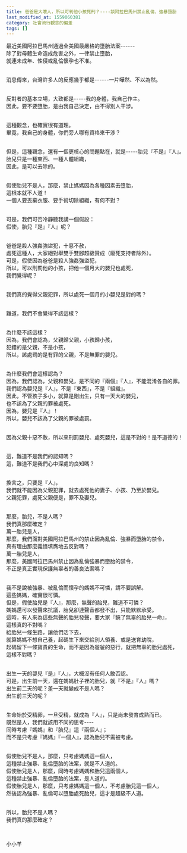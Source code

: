 ```yaml
---
title: 爸爸是大壞人，所以可判他小孩死刑？----談阿拉巴馬州禁止亂倫、強暴墮胎
last_modified_at: 1559060381
category: 社會流行觀念的偏差
tags: []
---
```


<p>最近美國阿拉巴馬州通過全美國最嚴格的墮胎法案------<br>
除了對母體生命造成危害之外，一律禁止墮胎，<br>
就連未成年、性侵或亂倫懷孕也不准。</p>

<p><br>
消息傳來，台灣許多人的反應幾乎都是------一片嘩然、不以為然。</p>

<p><br>
反對者的基本立場，大致都是-----我的身體，我自己作主。<br>
因此，要不要墮胎，是由我自己決定，由不得別人干涉。</p>

<p><br>
這種觀念，也確實很有道理。<br>
畢竟，我自己的身體，你們旁人哪有資格來干涉？</p>

<p><br>
但是，這種觀念，還有一個更核心的問題點在，就是-----胎兒『不是』『人』。<br>
胎兒只是一種東西、一種人體組織，<br>
因此，是可以去除的。</p>

<p><br>
假使胎兒不是人，那麼，禁止媽媽因為各種因素去墮胎，<br>
這根本就不人道！<br>
一個人要丟棄衣服、要手術切除組織，有何不對？</p>

<p><br>
可是，我們可否冷靜聽我講一個假設：<br>
假使，胎兒『是』『人』呢？</p>

<p><br>
爸爸是殺人強姦強盜犯，十惡不赦，<br>
處死這種人，大家絕對舉雙手雙腳超級贊成（廢死支持者除外）。<br>
可是，假使因為爸爸是殺人強姦強盜犯，<br>
所以，可以刑罰他的小孩，把他一個月大的嬰兒也處死，<br>
我們覺得呢？</p>

<p><br>
我們真的覺得父親犯罪，所以處死一個月的小嬰兒是對的嗎？</p>

<p><br>
難道，我們不會覺得不該這樣？</p>

<p><br>
為什麼不該這樣？<br>
因為，我們會認為，父親歸父親，小孩歸小孩，<br>
犯錯的是父親，不是小孩，<br>
所以，該處罰的是有罪的父親，不是無罪的嬰兒。</p>

<p><br>
為什麼我們會這樣認為？<br>
因為，我們認為，父親和嬰兒，是不同的『兩個』『人』，不能混淆各自的罪。<br>
我們認為嬰兒是『人』，不是『東西』，不是『組織』。<br>
因此，不管孩子多小，就算是剛出生，只有一天大的嬰兒，<br>
也不該為了父親的罪被處死。<br>
因為，嬰兒是『人』！<br>
所以，嬰兒不該為了父親的罪被處罰。</p>

<p><br>
因為父親十惡不赦，所以來刑罰嬰兒、處死嬰兒，這是不對的！是不道德的！</p>

<p><br>
這，難道不是我們的認知嗎？<br>
這，難道不是我們心中深處的良知嗎？</p>

<p><br>
換言之，只要是『人』，<br>
我們就不能因為父親犯罪，就去處死他的妻子、小孩、乃至於嬰兒。<br>
父親犯罪，處死父親便是，罪不及妻兒。</p>

<p><br>
那麼，胎兒，不是人嗎？<br>
我們真那麼確定？<br>
萬一胎兒是人，<br>
那麼，我們面對美國阿拉巴馬州的禁止因為亂倫、強暴而墮胎的禁令，<br>
真有理由那麼義憤填膺地去反對嗎？<br>
萬一胎兒是人，<br>
那麼，美國阿拉巴馬州禁止因為亂倫強暴而墮胎的禁令，<br>
不正是真正實現保護無辜者的善良法案嗎？</p>

<p><br>
我不是說被強暴、被亂倫而懷孕的媽媽不可憐，請不要誤解。<br>
這些媽媽，確實很可憐。<br>
但是，假使胎兒是『人』，那麼，無聲的胎兒，難道不可憐？<br>
媽媽還可以發聲來抗議，胎兒卻連聲音都發不出，只能默默承受。<br>
這時，有人來為這些無聲的胎兒發聲，要大家『饒了無辜的胎兒一命』，<br>
這樣真的不對嗎？<br>
給胎兒一條生路，讓他們活下去，<br>
就算媽媽不想自己養，起碼生下來交給別人領養、或是送育幼院，<br>
起碼留下一條寶貴的生命，而不是因為爸爸的惡行，就把無辜的胎兒處死，<br>
這樣不對嗎？</p>

<p><br>
出生一天的嬰兒『是』『人』，大概沒有任何人敢否認。<br>
可是，出生前一天，還在媽媽肚子裡的胎兒，就『不是』『人』嗎？<br>
出生前二天的呢？差一天就變成不是人嗎？<br>
出生前三天的呢？</p>

<p><br>
生命始於受精卵，一旦受精，就成為『人』，只是尚未發育成熟而已。<br>
既然是人，我們就該用不同的思考----<br>
同時考慮『媽媽』和『胎兒』這『兩個人』；<br>
而不是只考慮『媽媽』『一個人』，認為胎兒不需被考慮。</p>

<p><br>
假使胎兒不是人，那麼，只考慮媽媽這一個人，<br>
這種禁止強暴、亂倫墮胎的法案，就是不人道的。<br>
假使胎兒是人，那麼，同時考慮媽媽和胎兒這兩個人，<br>
這種禁止強暴、亂倫墮胎的法案，是人道的。<br>
假使胎兒是人，那麼，只考慮媽媽這一個人，不考慮胎兒這一個人，<br>
然後認為強暴、亂倫可以墮胎處死胎兒，這才是超級不人道。</p>

<p><br>
所以，胎兒不是人嗎？<br>
我們真的那麼確定？</p>

<p>&nbsp;</p>

<p>小小羊</p>

